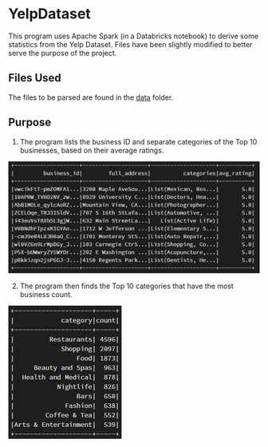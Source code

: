 # YelpDataset
This program uses Apache Spark (in a Databricks notebook) to derive some statistics from the Yelp Dataset. Files have been slightly modified to better serve the purpose of the project.

## Files Used
The files to be parsed are found in the [data](https://github.com/earnold14/YelpDataset/tree/main/data) folder.

## Purpose
1. The program lists the business ID and separate categories of the Top 10 businesses, based on their average ratings.

![Part1](screenshots/Part1.png)


2. The program then finds the Top 10 categories that have the most business count.

![Part2](screenshots/Part2.png)
